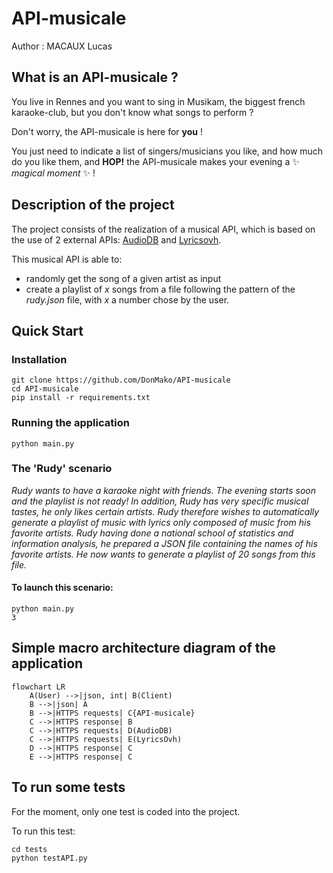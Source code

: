 # API-musicale

Author : MACAUX Lucas

## What is an API-musicale ?

You live in Rennes and you want to sing in Musikam, the biggest french karaoke-club, but you don't know what songs to perform ?

Don't worry, the API-musicale is here for **you** !

You just need to indicate a list of singers/musicians you like, and how much do you like them, and **HOP!** the API-musicale makes your evening a ✨ _magical moment_ ✨ !

## Description of the project

The project consists of the realization of a musical API, which is based on the use of 2 external APIs: [AudioDB](https://www.theaudiodb.com/api_guide.php) and [Lyricsovh](https://lyricsovh.docs.apiary.io/).

This musical API is able to:
* randomly get the song of a given artist as input
* create a playlist of _x_ songs from a file following the pattern of the _rudy.json_ file, with _x_ a number chose by the user.

## Quick Start

### Installation
```
git clone https://github.com/DonMako/API-musicale
cd API-musicale
pip install -r requirements.txt
```

### Running the application
```
python main.py
```

### The 'Rudy' scenario

_Rudy wants to have a karaoke night with friends. The evening starts soon and the playlist is not ready! In addition, Rudy has very specific musical tastes, he only likes certain artists. Rudy therefore wishes to automatically generate a playlist of music with lyrics only composed of music from his favorite artists.
Rudy having done a national school of statistics and information analysis, he prepared a JSON file containing the names of his favorite artists.
He now wants to generate a playlist of 20 songs from this file._

#### To launch this scenario:

```
python main.py
3
```

## Simple macro architecture diagram of the application

```mermaid
flowchart LR
    A(User) -->|json, int| B(Client)
    B -->|json| A
    B -->|HTTPS requests| C{API-musicale}
    C -->|HTTPS response| B
    C -->|HTTPS requests| D(AudioDB)
    C -->|HTTPS requests| E(LyricsOvh)
    D -->|HTTPS response| C
    E -->|HTTPS response| C
```

## To run some tests

For the moment, only one test is coded into the project.

To run this test:
```
cd tests
python testAPI.py
```
